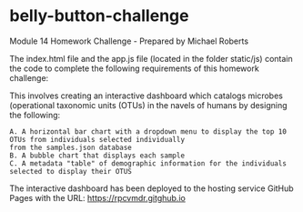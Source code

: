 # belly-button-challenge
Module 14 Homework Challenge - Prepared by Michael Roberts

The index.html file and the app.js file (located in the folder static/js) contain the code to
complete the following requirements of this homework challenge: 

This involves creating an interactive dashboard which catalogs microbes (operational taxonomic units (OTUs) in the navels of humans by designing the following:

	A. A horizontal bar chart with a dropdown menu to display the top 10 OTUs from individuals selected individually 
 	from the samples.json database
	B. A bubble chart that displays each sample
	C. A metadata "table" of demographic information for the individuals selected to display their OTUS

The interactive dashboard has been deployed to the hosting service GitHub Pages with the URL: https://rpcvmdr.gitghub.io
